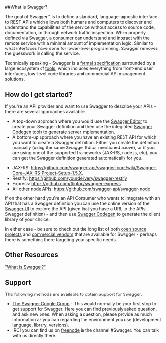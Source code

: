 ##What is Swagger?

The goal of Swagger™ is to define a standard, language-agnostic interface to REST APIs which allows both humans and computers to discover and understand the capabilities of the service without access to source code, documentation, or through network traffic inspection. When properly defined via Swagger, a consumer can understand and interact with the remote service with a minimal amount of implementation logic. Similar to what interfaces have done for lower-level programming, Swagger removes the guesswork in calling the service.

Technically speaking - Swagger is a [formal specification](specification) surrounded by a large ecosystem of [tools](/tools), which includes everything from front-end user interfaces, low-level code libraries and commercial API management solutions.

## How do I get started?

If you're an API provider and want to use Swagger to describe your APIs - there are several approaches available:
- A top-down approach where you would use the [Swagger Editor](http://editor.swagger.io) to create your Swagger definition and then use the integrated [Swagger Codegen](swagger-codegen) tools to generate server implementation.
- A bottom-up approach where you have an existing REST API for which you want to create a Swagger definition. Either you create the definition manually (using the same Swagger Editor mentioned above), or if you are using one of the supported frameworks (JAX-RS, node.js, etc), you can get the Swagger definition generated automatically for you. 
* JAX-RS: https://github.com/swagger-api/swagger-core/wiki/Swagger-Core-JAX-RS-Project-Setup-1.5.X.
* Restify: https://github.com/yourdelivery/swagger-restify
* Express: https://github.com/fliptoo/swagger-express
* All other node APIs: https://github.com/swagger-api/swagger-node

If on the other hand you're an API Consumer who wants to integrate with an API that has a Swagger definition you can use the online version of the [Swagger UI](http://petstore.swagger.io/) to explore the API (given that you have a URL to the APIs Swagger definition) - and then use [Swagger Codegen](swagger-codegen) to generate the client library of your choice.

In either case - be sure to check out the long list of both [open source projects](open-source-integrations) and [commercial vendors](commercial-tools) that are available for Swagger - perhaps there is something there targeting your specific needs.

## Other Resources

["What is Swagger?"](http://swagger.io/getting-started-with-swagger-i-what-is-swagger/)


## Support
The following methods are available to obtain support for Swagger:

- [The Swagger Google Group](https://groups.google.com/forum/#!forum/swagger-swaggersocket) - This would normally be your first stop to get support for Swagger. Here you can find previously asked question, and ask new ones. When asking a question, please provide as much information as you can regarding the environment you use (development language, library, versions).
- IRC! you can find us on [freenode](http://webchat.freenode.net/?channels=swagger) in the channel #Swagger. You can talk with us directly there.
